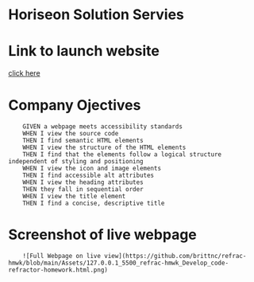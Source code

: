 
# Horiseon Solution Servies


# Link to launch website

[click here](http://127.0.0.1:5500/refrac-hmwk/Develop/code-refractor-homework.html)

# Company Ojectives 

        GIVEN a webpage meets accessibility standards
        WHEN I view the source code
        THEN I find semantic HTML elements
        WHEN I view the structure of the HTML elements
        THEN I find that the elements follow a logical structure independent of styling and positioning
        WHEN I view the icon and image elements
        THEN I find accessible alt attributes
        WHEN I view the heading attributes
        THEN they fall in sequential order
        WHEN I view the title element
        THEN I find a concise, descriptive title
        
        

# Screenshot of live webpage
        ![Full Webpage on live view](https://github.com/brittnc/refrac-hmwk/blob/main/Assets/127.0.0.1_5500_refrac-hmwk_Develop_code-refractor-homework.html.png)
              
        
